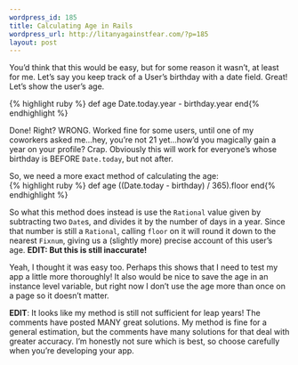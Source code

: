 ```yaml
--- 
wordpress_id: 185
title: Calculating Age in Rails
wordpress_url: http://litanyagainstfear.com/?p=185
layout: post
---
```


You’d think that this would be easy, but for some reason it wasn’t, at
least for me. Let’s say you keep track of a User’s birthday with a date
field. Great! Let’s show the user’s age.

{% highlight ruby %}
def age
  Date.today.year - birthday.year
end{% endhighlight %}

Done! Right? WRONG. Worked fine for some users, until one of my
coworkers asked me…hey, you’re not 21 yet…how’d you magically gain a
year on your profile? Crap. Obviously this will work for everyone’s
whose birthday is BEFORE <code>Date.today</code>, but not after.

So, we need a more exact method of calculating the age:  
{% highlight ruby %}
def age
  ((Date.today - birthday) / 365).floor
end{% endhighlight %}

So what this method does instead is use the <code>Rational</code> value
given by subtracting two <code>Date</code>s, and divides it by the
number of days in a year. Since that number is still a
<code>Rational</code>, calling <code>floor</code> on it will round it
down to the nearest <code>Fixnum</code>, giving us a (slightly more)
precise account of this user’s age. <strong>EDIT: But this is still
inaccurate!</strong>

Yeah, I thought it was easy too. Perhaps this shows that I need to test
my app a little more thoroughly! It also would be nice to save the age
in an instance level variable, but right now I don’t use the age more
than once on a page so it doesn’t matter.

<strong>EDIT</strong>: It looks like my method is still not sufficient
for leap years! The comments have posted MANY great solutions. My method
is fine for a general estimation, but the comments have many solutions
for that deal with greater accuracy. I’m honestly not sure which is
best, so choose carefully when you’re developing your app.
